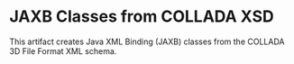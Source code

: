 JAXB Classes from COLLADA XSD
=============================

This artifact creates Java XML Binding (JAXB) classes from the COLLADA 3D File Format XML schema.

